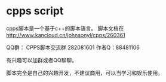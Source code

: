 # cpps script
cpps脚本是一个基于c++的脚本语言。
脚本文档在
http://www.kancloud.cn/johnsonyl/cpps/260361

QQ群：
CPPS脚本交流群 282081601
作者Q：88481106

有兴趣可以加群或者QQ聊聊。

脚本完全是自己的兴趣开发，不建议商用，可以当学习和娱乐使用。
